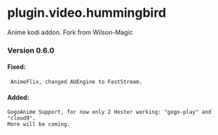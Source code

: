 # plugin.video.hummingbird
Anime kodi addon.
Fork from Wilson-Magic

### Version 0.6.0

#### Fixed:
```
 AnimeFlix, changed AUEngine to FastStream.
```
#### Added:
```
GogoAnime Support, for now only 2 Hoster working: "gogo-play" and "cloud9".
More will be coming.
```
